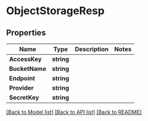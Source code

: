 # ObjectStorageResp

## Properties

Name | Type | Description | Notes
------------ | ------------- | ------------- | -------------
**AccessKey** | **string** |  | 
**BucketName** | **string** |  | 
**Endpoint** | **string** |  | 
**Provider** | **string** |  | 
**SecretKey** | **string** |  | 

[[Back to Model list]](../README.md#documentation-for-models) [[Back to API list]](../README.md#documentation-for-api-endpoints) [[Back to README]](../README.md)


